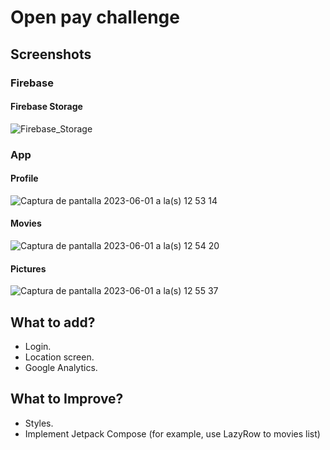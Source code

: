 # Open pay challenge

## Screenshots
### Firebase

#### Firebase Storage

![Firebase_Storage](https://github.com/jcruz-wolox/open_pay_challenge/assets/51958340/d264ed50-1f29-41d8-8f44-ed8e55a0cc2e)

### App

#### Profile

![Captura de pantalla 2023-06-01 a la(s) 12 53 14](https://github.com/jcruz-wolox/open_pay_challenge/assets/51958340/aa508d9a-25f4-4d26-ad64-2c9f62c3a5ae)

#### Movies

![Captura de pantalla 2023-06-01 a la(s) 12 54 20](https://github.com/jcruz-wolox/open_pay_challenge/assets/51958340/4d08c15a-f97d-4b12-b23f-fba7288c925e)

#### Pictures

![Captura de pantalla 2023-06-01 a la(s) 12 55 37](https://github.com/jcruz-wolox/open_pay_challenge/assets/51958340/123c700b-e6d1-4e32-b993-742643ab7197)

## What to add?
*  Login.
*  Location screen.
*  Google Analytics.

## What to Improve?
* Styles.
* Implement Jetpack Compose (for example, use LazyRow to movies list)
